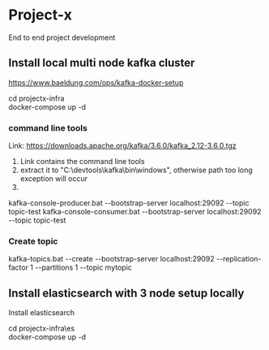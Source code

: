# Project-x

End to end project development

## Install local multi node kafka cluster
https://www.baeldung.com/ops/kafka-docker-setup

cd projectx-infra  
docker-compose up -d

### command line tools
Link: https://downloads.apache.org/kafka/3.6.0/kafka_2.12-3.6.0.tgz

1. Link contains the command line tools
2. extract it to "C:\devtools\kafka\bin\windows", otherwise path too long exception will occur 
3. 
kafka-console-producer.bat --bootstrap-server localhost:29092 --topic topic-test
kafka-console-consumer.bat --bootstrap-server localhost:29092 --topic topic-test

### Create topic
kafka-topics.bat --create --bootstrap-server localhost:29092 --replication-factor 1 --partitions 1 --topic mytopic

## Install elasticsearch with 3 node setup locally
Install elasticsearch   

cd projectx-infra\es   
docker-compose up -d

